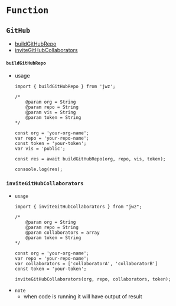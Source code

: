 # `Function`
## `GitHub`
- [buildGitHubRepo](#buildGitHubRepo)
- [inviteGitHubCollaborators](#invitegithubcollaborators)
#### `buildGitHubRepo`
- usage
    ```
    import { buildGitHubRepo } from 'jwz';

    /*
        @param org = String
        @param repo = String
        @param vis = String
        @param token = String
    */

    const org = 'your-org-name';
    var repo = 'your-repo-name';
    const token = 'your-token';
    var vis = 'public';

    const res = await buildGitHubRepo(org, repo, vis, token);

    consoole.log(res);
    ```
### `inviteGitHubCollaborators`
- `usage`
    ```
    import { inviteGitHubCollaborators } from "jwz";

    /*
        @param org = String
        @param repo = String
        @param collaborators = array
        @param token = String
    */

    const org = 'your-org-name';
    var repo = 'your-repo-name';
    var collaborators = ['collaboratorA', 'collaboratorB']
    const token = 'your-token';

    inviteGitHubCollaborators(org, repo, collaborators, token);
    ```
- `note`
    - when code is running it will have output of result
